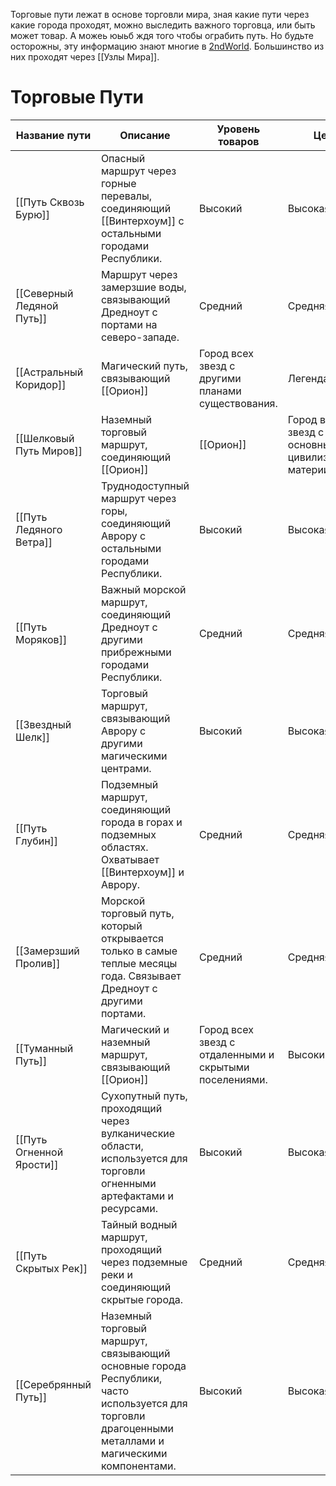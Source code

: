 Торговые пути лежат в основе торговли мира, зная какие пути через какие города проходят, можно выследить важного торговца, или быть может товар. А можеь юыьб ждя того чтобы ограбить путь. Но будьте осторожны, эту информацию знают многие в [2ndWorld](World.canvas). Большинство из них проходят через [[Узлы Мира]].

# Торговые Пути

| Название пути               | Описание                                                                                                                                              | Уровень товаров                                        | Цена                                                | Опасность     | Список городов |         |     |
| --------------------------- | ----------------------------------------------------------------------------------------------------------------------------------------------------- | ------------------------------------------------------ | --------------------------------------------------- | ------------- | -------------- | ------- | --- |
| [[Путь Сквозь Бурю]]        | Опасный маршрут через горные перевалы, соединяющий [[Винтерхоум]] с остальными городами Республики.                                                   | Высокий                                                | Высокая                                             | Высокая       |                |         |     |
| [[Северный Ледяной Путь]]   | Маршрут через замерзшие воды, связывающий Дредноут с портами на северо-западе.                                                                        | Средний                                                | Средняя                                             | Средняя       |                |         |     |
| [[Астральный Коридор]] <br> | Магический путь, связывающий [[Орион]]                                                                                                                | Город всех звезд с другими планами существования.      | Легендарный                                         | Очень высокая | Высокая        |         |     |
| [[Шелковый Путь Миров]]     | Наземный торговый маршрут, соединяющий [[Орион]]                                                                                                      | [[Орион]]                                              | Город всех звезд с основными цивилизациями материи. | Средний       | Высокая        | Средняя |     |
| [[Путь Ледяного Ветра]]     | Труднодоступный маршрут через горы, соединяющий Аврору с остальными городами Республики.                                                              | Высокий                                                | Высокая                                             | Высокая       |                |         |     |
| [[Путь Моряков]]            | Важный морской маршрут, соединяющий Дредноут с другими прибрежными городами Республики.                                                               | Средний                                                | Средняя                                             | Низкая        |                |         |     |
| [[Звездный Шелк]]           | Торговый маршрут, связывающий Аврору с другими магическими центрами.                                                                                  | Высокий                                                | Высокая                                             | Средняя       |                |         |     |
| [[Путь Глубин]]             | Подземный маршрут, соединяющий города в горах и подземных областях. Охватывает [[Винтерхоум]] и Аврору.                                               | Средний                                                | Средняя                                             | Высокая       |                |         |     |
| [[Замерзший Пролив]]        | Морской торговый путь, который открывается только в самые теплые месяцы года. Связывает Дредноут с другими портами.                                   | Средний                                                | Средняя                                             | Высокая       |                |         |     |
| [[Туманный Путь]]           | Магический и наземный маршрут, связывающий [[Орион]]                                                                                                  | Город всех звезд с отдаленными и скрытыми поселениями. | Высокий                                             | Очень высокая | Высокая        |         |     |
| [[Путь Огненной Ярости]]    | Сухопутный путь, проходящий через вулканические области, используется для торговли огненными артефактами и ресурсами.                                 | Высокий                                                | Высокая                                             | Очень высокая |                |         |     |
| [[Путь Скрытых Рек]]        | Тайный водный маршрут, проходящий через подземные реки и соединяющий скрытые города.                                                                  | Средний                                                | Средняя                                             | Очень высокая |                |         |     |
| [[Серебрянный Путь]]        | Наземный торговый маршрут, связывающий основные города Республики, часто используется для торговли драгоценными металлами и магическими компонентами. | Высокий                                                | Высокая                                             | Средняя       |                |         |     |



